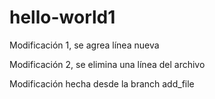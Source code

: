 # hello-world1

Modificación 1, se agrea línea nueva

Modificación 2, se elimina una línea del archivo

Modificación hecha desde la branch add_file
